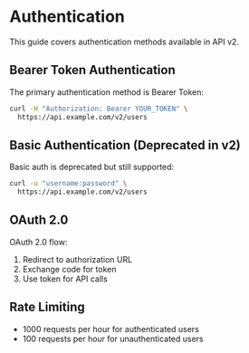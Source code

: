 # Authentication

This guide covers authentication methods available in API v2.

## Bearer Token Authentication

The primary authentication method is Bearer Token:

```bash
curl -H "Authorization: Bearer YOUR_TOKEN" \
  https://api.example.com/v2/users
```

## Basic Authentication (Deprecated in v2)

Basic auth is deprecated but still supported:

```bash
curl -u "username:password" \
  https://api.example.com/v2/users
```

## OAuth 2.0

OAuth 2.0 flow:

1. Redirect to authorization URL
2. Exchange code for token
3. Use token for API calls

## Rate Limiting

- 1000 requests per hour for authenticated users
- 100 requests per hour for unauthenticated users